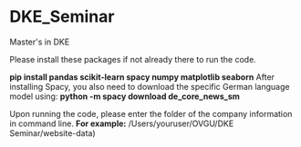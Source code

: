 # DKE_Seminar
Master's in DKE

Please install these packages if not already there to run the code.

**pip install pandas scikit-learn spacy numpy matplotlib seaborn**
After installing Spacy, you also need to download the specific German language model using:
**python -m spacy download de_core_news_sm**

Upon running the code, please enter the folder of the company information in command line. 
****For example**:** /Users/youruser/OVGU/DKE Seminar/website-data)
